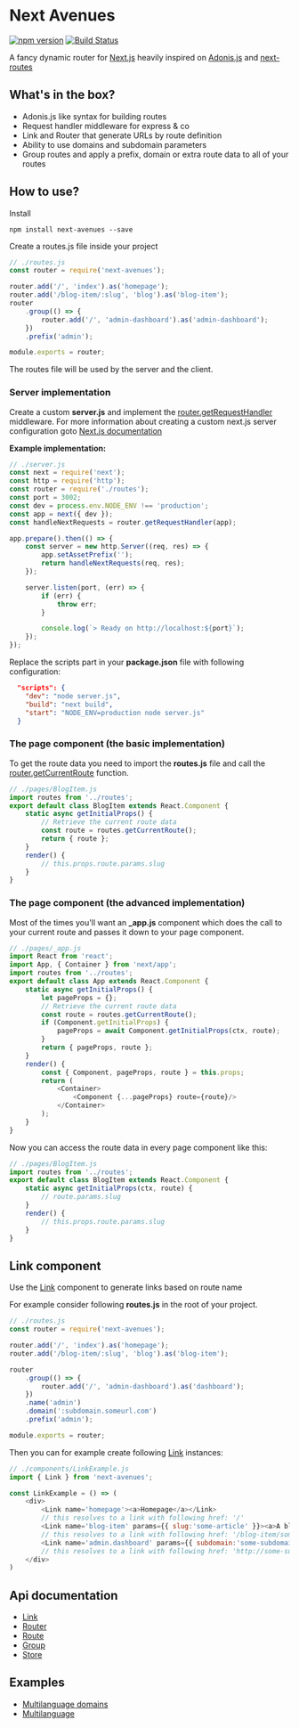 # Next Avenues

[![npm version](https://badge.fury.io/js/next-avenues.svg)](https://badge.fury.io/js/next-avenues)
[![Build Status](https://travis-ci.org/samueljoos/next-avenues.svg?branch=master)](https://travis-ci.org/samueljoos/next-avenues)

A fancy dynamic router for [Next.js](https://nextjs.org/) heavily inspired on [Adonis.js](https://adonisjs.com/) and [next-routes](https://github.com/fridays/next-routes)

## What's in the box?

- Adonis.js like syntax for building routes
- Request handler middleware for express & co
- Link and Router that generate URLs by route definition
- Ability to use domains and subdomain parameters
- Group routes and apply a prefix, domain or extra route data to all of your routes

## How to use?

Install

```
npm install next-avenues --save
```

Create a routes.js file inside your project

```js
// ./routes.js
const router = require('next-avenues');

router.add('/', 'index').as('homepage');
router.add('/blog-item/:slug', 'blog').as('blog-item');
router
	.group(() => {
		router.add('/', 'admin-dashboard').as('admin-dashboard');
	})
	.prefix('admin');

module.exports = router;
```

The routes file will be used by the server and the client.

### Server implementation
Create a custom **server.js** and implement the [router.getRequestHandler](https://github.com/samueljoos/next-avenues/blob/master/docs/router.md#routergetrequesthandlerapp-customhandler) middleware.
For more information about creating a custom next.js server configuration goto [Next.js documentation](https://github.com/zeit/next.js/#custom-server-and-routing)

**Example implementation:**
```js
// ./server.js
const next = require('next');
const http = require('http');
const router = require('./routes');
const port = 3002;
const dev = process.env.NODE_ENV !== 'production';
const app = next({ dev });
const handleNextRequests = router.getRequestHandler(app);

app.prepare().then(() => {
    const server = new http.Server((req, res) => {
        app.setAssetPrefix('');
        return handleNextRequests(req, res);
    });

    server.listen(port, (err) => {
        if (err) {
            throw err;
        }

        console.log(`> Ready on http://localhost:${port}`);
    });
});
```

Replace the scripts part in your **package.json** file with following configuration:

```json
  "scripts": {
    "dev": "node server.js",
    "build": "next build",
    "start": "NODE_ENV=production node server.js"
  }
```

### The page component (the basic implementation)

To get the route data you need to import the **routes.js** file and call the [router.getCurrentRoute](https://github.com/samueljoos/next-avenues/blob/master/docs/router.md#routergetcurrentroute) function.

```js
// ./pages/BlogItem.js
import routes from '../routes';
export default class BlogItem extends React.Component {
	static async getInitialProps() {
		// Retrieve the current route data
		const route = routes.getCurrentRoute();
		return { route };
	}
	render() {
        // this.props.route.params.slug
	}
}
```

### The page component (the advanced implementation)

Most of the times you'll want an **_app.js** component which does the call to your current route and passes it down to your page component.

```js
// ./pages/_app.js
import React from 'react';
import App, { Container } from 'next/app';
import routes from '../routes';
export default class App extends React.Component {
	static async getInitialProps() {
		let pageProps = {};
		// Retrieve the current route data
		const route = routes.getCurrentRoute();
		if (Component.getInitialProps) {
			pageProps = await Component.getInitialProps(ctx, route);
		}
		return { pageProps, route };
	}
	render() {
		const { Component, pageProps, route } = this.props;
		return (
			<Container>
			    <Component {...pageProps} route={route}/>
			</Container>
		);
	}
}
```

Now you can access the route data in every page component like this:

```js
// ./pages/BlogItem.js
import routes from '../routes';
export default class BlogItem extends React.Component {
	static async getInitialProps(ctx, route) {
		// route.params.slug
	}
	render() {
		// this.props.route.params.slug
	}
}
```

## Link component

Use the [Link](https://github.com/samueljoos/next-avenues/blob/master/docs/link.md) component to generate links based on route name

For example consider following **routes.js** in the root of your project.
```js
// ./routes.js
const router = require('next-avenues');

router.add('/', 'index').as('homepage');
router.add('/blog-item/:slug', 'blog').as('blog-item');

router
	.group(() => {
		router.add('/', 'admin-dashboard').as('dashboard');
	})
    .name('admin')
    .domain(':subdomain.someurl.com')
    .prefix('admin');

module.exports = router;
```
Then you can for example create following [Link](https://github.com/samueljoos/next-avenues/blob/master/docs/link.md) instances:
```js
// ./components/LinkExample.js
import { Link } from 'next-avenues';

const LinkExample = () => (
    <div>
        <Link name='homepage'><a>Homepage</a></Link>
        // this resolves to a link with following href: '/'
        <Link name='blog-item' params={{ slug:'some-article' }}><a>A blog post</a></Link>
        // this resolves to a link with following href: '/blog-item/some-article'
        <Link name='admin.dashboard' params={{ subdomain:'some-subdomain' }}><a>A complex route url</a></Link>
        // this resolves to a link with following href: 'http://some-subdomain.someurl.com/admin/'
    </div>
)
```

## Api documentation

- [Link](https://github.com/samueljoos/next-avenues/blob/master/docs/link.md)
- [Router](https://github.com/samueljoos/next-avenues/blob/master/docs/router.md)
- [Route](https://github.com/samueljoos/next-avenues/blob/master/docs/route.md)
- [Group](https://github.com/samueljoos/next-avenues/blob/master/docs/group.md)
- [Store](https://github.com/samueljoos/next-avenues/blob/master/docs/store.md)

## Examples
- [Multilanguage domains](https://github.com/samueljoos/next-avenues/tree/master/examples/multilanguage-domains)
- [Multilanguage](https://github.com/samueljoos/next-avenues/tree/master/examples/multilanguage)
